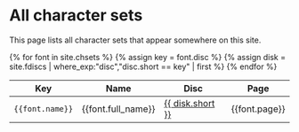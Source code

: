 # All character sets

This page lists all character sets that appear somewhere on this site.

<div class="table-responsive">
<table style="width: 100%;">
<thead>
    <tr>
        <th>Key</th>
        <th>Name</th>
        <th>Disc</th>
        <th>Page</th>
    </tr>
</thead>
<tbody>
{% for font in site.chsets %}
{% assign key = font.disc %}
{% assign disk = site.fdiscs | where_exp:"disc","disc.short == key" | first %}
<tr>
    <td><code>{{font.name}}</code></td>
    <td>{{font.full_name}}</td>
    <td><a href="{{disk.url}}#{{font.name}}">{{ disk.short }}</a></td>
    <td>{{font.page}}</td>
</tr>
{% endfor %}
</tbody>
</table>
</div>
